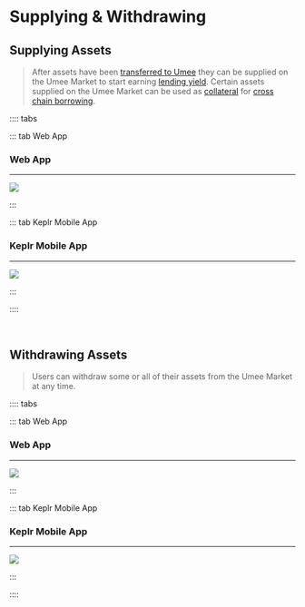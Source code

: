 # Supplying & Withdrawing

## Supplying Assets

> After assets have been [transferred to Umee](/users/using-the-web-app/transferring-tokens) they can be supplied on the Umee Market to start earning [lending yield](/learn-the-basics/umee-basics/common-terms.html#supply-apr). Certain assets supplied on the Umee Market can be used as [collateral](/learn-the-basics/umee-basics/common-terms.html#collateral) for [cross chain borrowing](/users/using-the-web-app/borrow-repay).

:::: tabs

::: tab Web App

### Web App

---

![](/bg/supply-assets.gif)

:::

::: tab Keplr Mobile App

### Keplr Mobile App

---

![](/bg/mobile-supply.gif)

:::

::::

<br>

## Withdrawing Assets

> Users can withdraw some or all of their assets from the Umee Market at any time.

:::: tabs

::: tab Web App

### Web App

---

![](/bg/withdraw-assets.gif)

:::

::: tab Keplr Mobile App

### Keplr Mobile App

---

![](/bg/mobile-withdraw.gif)

:::

::::
